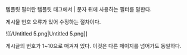 템플릿 필터란 템플릿 태그에서 | 문자 뒤에 사용하는 필터를 말한다.

게시물 번호 오류가 있어 수정하는 절차이다.

![[/Untitled 5.png|Untitled 5.png]]

게시글의 번호가 1~10으로 매겨져 있다. 이것은 다른 페이지를 넘어가도 동일하다.